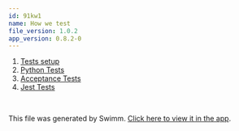 ```yaml
---
id: 91kw1
name: How we test
file_version: 1.0.2
app_version: 0.8.2-0
---
```


<!-- Steps - Do not remove this comment -->
1. [Tests setup](tests-setup.4im8f.sw.md)
2. [Python Tests](python-tests.07tsg.sw.md)
3. [Acceptance Tests](acceptance-tests.1mwb9.sw.md)
4. [Jest Tests](jest-tests.qllij.sw.md)


<br/>

This file was generated by Swimm. [Click here to view it in the app](https://app.swimm.io/repos/Z2l0aHViJTNBJTNBc2VudHJ5JTNBJTNBc3dpbW1pbw==/docs/91kw1).